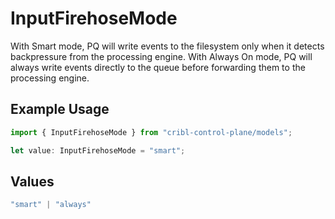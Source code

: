 # InputFirehoseMode

With Smart mode, PQ will write events to the filesystem only when it detects backpressure from the processing engine. With Always On mode, PQ will always write events directly to the queue before forwarding them to the processing engine.

## Example Usage

```typescript
import { InputFirehoseMode } from "cribl-control-plane/models";

let value: InputFirehoseMode = "smart";
```

## Values

```typescript
"smart" | "always"
```